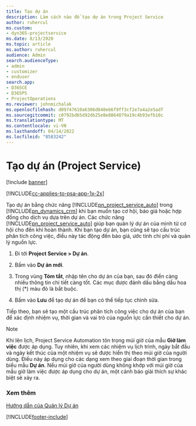 ```yaml
---
title: Tạo dự án
description: Làm cách nào để tạo dự án trong Project Service
author: ruhercul
ms.custom:
- dyn365-projectservice
ms.date: 8/13/2020
ms.topic: article
ms.author: ruhercul
audience: Admin
search.audienceType:
- admin
- customizer
- enduser
search.app:
- D365CE
- D365PS
- ProjectOperations
ms.reviewer: johnmichalak
ms.openlocfilehash: d09747610a6306d840e66f9ff3cf2e7a4a2e5adf
ms.sourcegitcommit: c0792bd65d92db25e0e8864879a19c4b93efb10c
ms.translationtype: MT
ms.contentlocale: vi-VN
ms.lasthandoff: 04/14/2022
ms.locfileid: "8583242"
---
```

# <a name="create-a-project-project-service"></a>Tạo dự án (Project Service)

[!include [banner](../includes/psa-now-project-operations.md)]

[!INCLUDE[cc-applies-to-psa-app-1x-2x](../includes/cc-applies-to-psa-app-1x-2x.md)]

Tạo dự án bằng chức năng [!INCLUDE[pn_project_service_auto](../includes/pn-project-service-auto.md)] trong [!INCLUDE[pn_dynamics_crm](../includes/pn-dynamics-crm.md)] khi bạn muốn tạo cơ hội, báo giá hoặc hợp đồng cho dịch vụ dựa trên dự án. Các chức năng [!INCLUDE[pn_project_service_auto](../includes/pn-project-service-auto.md)] giúp bạn quản lý dự án của mình từ cơ hội cho đến khi hoàn thành. Khi bạn tạo dự án, bạn cũng sẽ tạo cấu trúc phân tích công việc, điều này tác động đến báo giá, ước tính chi phí và quản lý nguồn lực.  
  
1.  Đi tới **Project Service > Dự án**.  
  
2.  Bấm vào **Dự án mới**.  
  
3.  Trong vùng **Tóm tắt**, nhập tên cho dự án của bạn, sau đó điền càng nhiều thông tin chi tiết càng tốt. Các mục được đánh dấu bằng dấu hoa thị (*) màu đỏ là bắt buộc.  
  
4.  Bấm vào **Lưu** để tạo dự án để bạn có thể tiếp tục chỉnh sửa.  
  
Tiếp theo, bạn sẽ tạo một cấu trúc phân tích công việc cho dự án của bạn để xác định nhiệm vụ, thời gian và vai trò của nguồn lực cần thiết cho dự án.  

> [!NOTE]
> Khi lên lịch, Project Service Automation tôn trọng múi giờ của mẫu **Giờ làm việc** được áp dụng. Tuy nhiên, khi xem các nhiệm vụ lịch trình, ngày bắt đầu và ngày kết thúc của một nhiệm vụ sẽ được hiển thị theo múi giờ của người dùng. Điều này áp dụng cho các dạng xem theo giai đoạn thời gian trong biểu mẫu **Dự án**. Nếu múi giờ của người dùng không khớp với múi giờ của mẫu giờ làm việc được áp dụng cho dự án, một cảnh báo giải thích sự khác biệt sẽ xảy ra. 
  
### <a name="see-also"></a>Xem thêm  
 [Hướng dẫn của Quản lý Dự án](../psa/project-manager-guide.md)


[!INCLUDE[footer-include](../includes/footer-banner.md)]
